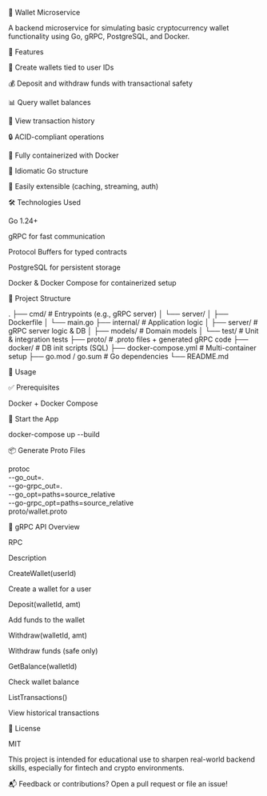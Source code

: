 💸 Wallet Microservice

A backend microservice for simulating basic cryptocurrency wallet functionality using Go, gRPC, PostgreSQL, and Docker.

📌 Features

🏦 Create wallets tied to user IDs

💰 Deposit and withdraw funds with transactional safety

📊 Query wallet balances

📜 View transaction history

🔒 ACID-compliant operations

🐳 Fully containerized with Docker

🧹 Idiomatic Go structure

🔧 Easily extensible (caching, streaming, auth)

🛠️ Technologies Used

Go 1.24+

gRPC for fast communication

Protocol Buffers for typed contracts

PostgreSQL for persistent storage

Docker & Docker Compose for containerized setup

📁 Project Structure

.
├── cmd/                    # Entrypoints (e.g., gRPC server)
│   └── server/
│       ├── Dockerfile
│       └── main.go
├── internal/              # Application logic
│   ├── server/            # gRPC server logic & DB
│   ├── models/            # Domain models
│   └── test/              # Unit & integration tests
├── proto/                 # .proto files + generated gRPC code
├── docker/                # DB init scripts (SQL)
├── docker-compose.yml     # Multi-container setup
├── go.mod / go.sum        # Go dependencies
└── README.md

🚀 Usage

✅ Prerequisites

Docker + Docker Compose

🔧 Start the App

docker-compose up --build

📦 Generate Proto Files

protoc \
  --go_out=. \
  --go-grpc_out=. \
  --go_opt=paths=source_relative \
  --go-grpc_opt=paths=source_relative \
  proto/wallet.proto

🔌 gRPC API Overview

RPC

Description

CreateWallet(userId)

Create a wallet for a user

Deposit(walletId, amt)

Add funds to the wallet

Withdraw(walletId, amt)

Withdraw funds (safe only)

GetBalance(walletId)

Check wallet balance

ListTransactions()

View historical transactions

📄 License

MIT

This project is intended for educational use to sharpen real-world backend skills, especially for fintech and crypto environments.

📬 Feedback or contributions? Open a pull request or file an issue!

